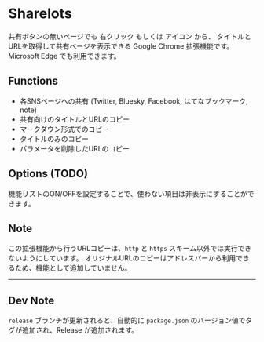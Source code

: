 # Sharelots

共有ボタンの無いページでも 右クリック もしくは アイコン から、
タイトルとURLを取得して共有ページを表示できる Google Chrome 拡張機能です。
Microsoft Edge でも利用できます。

## Functions

- 各SNSページへの共有 (Twitter, Bluesky, Facebook, はてなブックマーク, note)
- 共有向けのタイトルとURLのコピー
- マークダウン形式でのコピー
- タイトルのみのコピー
- パラメータを削除したURLのコピー

## Options (TODO)

機能リストのON/OFFを設定することで、使わない項目は非表示にすることができます。

## Note

この拡張機能から行うURLコピーは、`http` と `https` スキーム以外では実行できないようにしています。
オリジナルURLのコピーはアドレスバーから利用できるため、機能として追加していません。

---

## Dev Note

`release` ブランチが更新されると、自動的に `package.json` のバージョン値でタグが追加され、Release が追加されます。
